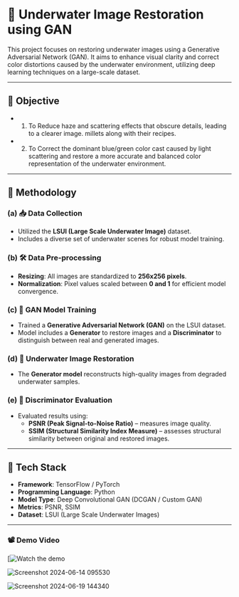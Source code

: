 # 🌊 Underwater Image Restoration using GAN

This project focuses on restoring underwater images using a Generative Adversarial Network (GAN). It aims to enhance visual clarity and correct color distortions caused by the underwater environment, utilizing deep learning techniques on a large-scale dataset.

---

## 🎯 Objective

- 1. To Reduce haze and scattering effects that obscure details, leading to a clearer image. millets along with their recipes.
- 2. To Correct the dominant blue/green color cast caused by light scattering and restore a more accurate and balanced color representation of the underwater environment.
---

## 🧪 Methodology

### (a) 📥 Data Collection
- Utilized the **LSUI (Large Scale Underwater Image)** dataset.
- Includes a diverse set of underwater scenes for robust model training.

### (b) 🛠️ Data Pre-processing
- **Resizing**: All images are standardized to **256x256 pixels**.
- **Normalization**: Pixel values scaled between **0 and 1** for efficient model convergence.

### (c) 🤖 GAN Model Training
- Trained a **Generative Adversarial Network (GAN)** on the LSUI dataset.
- Model includes a **Generator** to restore images and a **Discriminator** to distinguish between real and generated images.

### (d) 🎨 Underwater Image Restoration
- The **Generator model** reconstructs high-quality images from degraded underwater samples.

### (e) 🧠 Discriminator Evaluation
- Evaluated results using:
  - **PSNR (Peak Signal-to-Noise Ratio)** – measures image quality.
  - **SSIM (Structural Similarity Index Measure)** – assesses structural similarity between original and restored images.

---

## 🧰 Tech Stack

- **Framework**: TensorFlow / PyTorch
- **Programming Language**: Python
- **Model Type**: Deep Convolutional GAN (DCGAN / Custom GAN)
- **Metrics**: PSNR, SSIM
- **Dataset**: LSUI (Large Scale Underwater Images)

---

### 📽️ Demo Video

[![Watch the demo]( https://drive.google.com/drive/folders/1vDQxhgS__UYpDrCnZim67fpTNs5V7YqE?usp=drive_link)


![Screenshot 2024-06-14 095530](https://github.com/user-attachments/assets/7a5ff04b-21b6-43bc-866c-2b5090b0421a)

![Screenshot 2024-06-19 144340](https://github.com/user-attachments/assets/4fb6affb-93da-45bd-9beb-81f18a6668c5)

